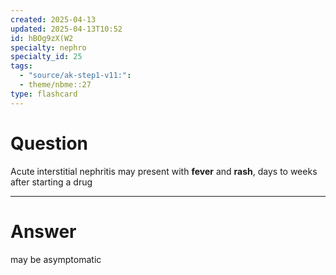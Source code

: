 ```yaml
---
created: 2025-04-13
updated: 2025-04-13T10:52
id: hBOg9zX(W2
specialty: nephro
specialty_id: 25
tags:
  - "source/ak-step1-v11:": 
  - theme/nbme::27
type: flashcard
---
```


# Question
Acute interstitial nephritis may present with **fever** and **rash**, days to weeks after starting a drug

---

# Answer
may be asymptomatic
